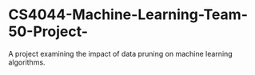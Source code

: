 # CS4044-Machine-Learning-Team-50-Project-
A project examining the impact of data pruning on machine learning algorithms.
